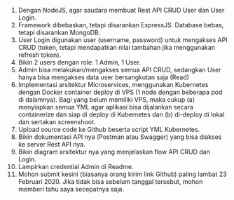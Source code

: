 1. Dengan NodeJS, agar saudara membuat Rest API CRUD User dan User Login.
2. Framework dibebaskan, tetapi disarankan ExpressJS. Database bebas, tetapi disarankan MongoDB.
3. User Login digunakan user (username, password) untuk mengakses API CRUD (token, tetapi mendapatkan nilai tambahan jika menggunakan refresh token).
4. Bikin 2 users dengan role: 1 Admin, 1 User.
5. Admin bisa melakukan/mengakses semua API CRUD, sedangkan User hanya bisa mengakses data user bersangkutan saja (Read)
6. Implementasi arsitektur Microservices, menggunakan Kubernetes dengan Docker container deploy di VPS (1 node dengan beberapa pod di dalamnya). Bagi yang belum memiliki VPS, maka cukup (a) menyiapkan semua YML agar aplikasi bisa dijalankan secara containerize dan siap di deploy di Kubernetes dan (b) di-deploy di lokal dan sertakan screenshoot.
7. Upload source code ke Github beserta script YML Kubernetes.
8. Bikin dokumentasi API nya (Postman atau Swagger) yang bisa diakses ke server Rest API nya.
9. Bikin diagram arsitektur nya yang menjelaskan flow API CRUD dan Login.
10. Lampirkan credential Admin di Readme.
11. Mohon submit kesini (biasanya orang kirim link Github) paling lambat 23 Februari 2020. Jika tidak bisa sebelum tanggal tersebut, mohon memberi tahu saya secepatnya saja.
    